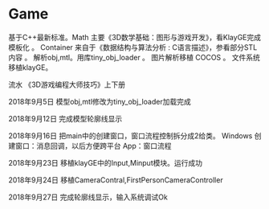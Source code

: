 # Game
基于C++最新标准。Math 主要《3D数学基础：图形与游戏开发》，看KlayGE完成模板化  。
Container 来自于《数据结构与算法分析 : C语言描述》，参看部分STL内容  。
解析obj,mtl。用库tiny_obj_loader 。
图片解析移植 COCOS 。
文件系统移植klayGE。

流水
《3D游戏编程大师技巧》上下册

2018年9月5日
模型obj,mtl修改为tiny_obj_loader加载完成

2018年9月12日
完成模型轮廓线显示

2018年9月16日
把main中的创建窗口，窗口流程控制拆分成2给类。
Windows
创建窗口：消息回调，以后方便跨平台
App：窗口流程

2018年9月23日
移植klayGE中的Input,Minput模块。运行成功

2018年9月24日
移植CameraContral,FirstPersonCameraController

2018年9月27日
完成轮廓线显示，输入系统调试Ok
